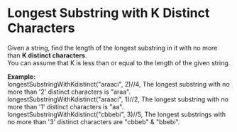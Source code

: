 # Longest Substring with K Distinct Characters

Given a string, find the length of the longest substring in it with no more than **K distinct characters**. <br />
You can assume that K is less than or equal to the length of the given string.<br />

**Example:** <br/>
longestSubstringWithKdistinct("araaci", 2)//4, The longest substring with no more than '2' distinct characters is "araa".
longestSubstringWithKdistinct("araaci", 1)//2, The longest substring with no more than '1' distinct characters is "aa".
longestSubstringWithKdistinct("cbbebi", 3)//5, The longest substrings with no more than '3' distinct characters are "cbbeb" & "bbebi".



